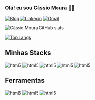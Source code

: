 ### Olá! eu sou Cássio Moura 👋🏻
[![Blog](https://img.shields.io/badge/Instagram-E4405F?style=for-the-badge&logo=instagram&logoColor=white)](https://www.instagram.com/_cassinhov4/)
[![Linkedin](https://img.shields.io/badge/LinkedIn-0077B5?style=for-the-badge&logo=linkedin&logoColor=white)](https://www.linkedin.com/in/c%C3%A1ssio-moura-4118aa313/)
[![Gmail](https://img.shields.io/badge/Gmail-D14836?style=for-the-badge&logo=gmail&logoColor=white)](cassiokk13@gmail.com)

![Cássio Moura GitHub stats](https://github-readme-stats.vercel.app/api?username=C4SS1NH0&show_icons=true&theme=tokyonight)

[![Top Langs](https://github-readme-stats.vercel.app/api/top-langs/?username=C4SS1NH0&layout=donut)](https://github.com/C4SS1NH0/github-readme-stats)


## Minhas Stacks
<div style="display: inline-block">
<img align="center" alt="html5" src="https://img.shields.io/badge/HTML5-E34F26?style=for-the-badge&logo=html5&logoColor=white"/>
<img align="center" alt="html5" src="https://img.shields.io/badge/CSS3-1572B6?style=for-the-badge&logo=css3&logoColor=white"/>
<img align="center" alt="html5" src="https://img.shields.io/badge/JavaScript-F7DF1E?style=for-the-badge&logo=javascript&logoColor=black"/>
<img align="center" alt="html5" src="https://img.shields.io/badge/Sass-CC6699?style=for-the-badge&logo=sass&logoColor=white"/>
<img align="center" alt="html5" src="https://img.shields.io/badge/React-20232A?style=for-the-badge&logo=react&logoColor=61DAFB"/>
</div>

## Ferramentas 
<div style="display: inline-block," >
<img align="center" alt="html5" src="https://img.shields.io/badge/Figma-F24E1E?style=for-the-badge&logo=figma&logoColor=white"/>
<img align="center" alt="html5" src="https://img.shields.io/badge/Adobe%20Photoshop-31A8FF?style=for-the-badge&logo=Adobe%20Photoshop&logoColor=black"/>
<img align="center"  alt="html5" src="https://img.shields.io/badge/Visual_Studio_Code-0078D4?style=for-the-badge&logo=visual%20studio%20code&logoColor=white"/>
</div>









